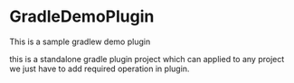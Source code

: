 # GradleDemoPlugin
This is a sample gradlew demo plugin

this is a standalone gradle plugin project which can applied to any project 
we just have to add required operation in plugin. 
